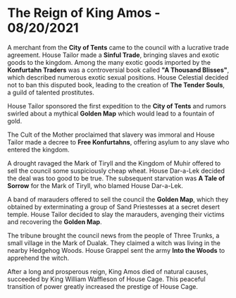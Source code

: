 # The Reign of King Amos - 08/20/2021

A merchant from the **City of Tents** came to the council with a lucrative trade agreement. House Tailor made a **Sinful Trade**, bringing slaves and exotic goods to the kingdom. Among the many exotic goods imported by the **Konfurtahn Traders** was a controversial book called **"A Thousand Blisses"**, which described numerous exotic sexual positions. House Celestial decided not to ban this disputed book, leading to the creation of **The Tender Souls**, a guild of talented prostitutes.

House Tailor sponsored the first expedition to the **City of Tents** and rumors swirled about a mythical **Golden Map** which would lead to a fountain of gold.

The Cult of the Mother proclaimed that slavery was immoral and House Tailor made a decree to **Free Konfurtahns**, offering asylum to any slave who entered the kingdom.

A drought ravaged the Mark of Tiryll and the Kingdom of Muhir offered to sell the council some suspiciously cheap wheat. House Dar-a-Lek decided the deal was too good to be true. The subsequent starvation was **A Tale of Sorrow** for the Mark of Tiryll, who blamed House Dar-a-Lek.

A band of marauders offered to sell the council the **Golden Map**, which they obtained by exterminating a group of Sand Priestesses at a secret desert temple. House Tailor decided to slay the marauders, avenging their victims and recovering the **Golden Map**.

The tribune brought the council news from the people of Three Trunks, a small village in the Mark of Dualak. They claimed a witch was living in the nearby Hedgehog Woods. House Grappel sent the army **Into the Woods** to apprehend the witch.

After a long and prosperous reign, King Amos died of natural causes, succeeded by King William Waffleson of House Cage. This peaceful transition of power greatly increased the prestige of House Cage.
